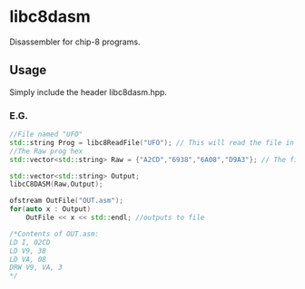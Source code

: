 # libc8dasm
Disassembler for chip-8 programs.

## Usage

Simply include the header libc8dasm.hpp.

### E.G.
```C++
//File named "UFO"
std::string Prog = libc8ReadFile("UFO"); // This will read the file in binary mode and generates the HEX value string
//The Raw prog hex
std::vector<std::string> Raw = {"A2CD","6938","6A08","D9A3"}; // The first 4 Line of the UFO game

std::vector<std::string> Output;
libcC8DASM(Raw,Output);

ofstream OutFile("OUT.asm");
for(auto x : Output)
	OutFile << x << std::endl; //outputs to file

/*Contents of OUT.asm:
LD I, 02CD
LD V9, 38
LD VA, 08
DRW V9, VA, 3
*/
```